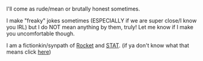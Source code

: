 I'll come as rude/mean or brutally honest sometimes.

I make "freaky" jokes sometimes (ESPECIALLY if we are super close/I know you IRL) but I do NOT mean anything by them, truly! Let me know if I make you uncomfortable though.

I am a fictionkin/synpath of [Rocket](https://phighting.wiki/Rocket/) and [STAT](https://regretevator.fandom.com/wiki/STAT/). (if ya don't know what that means click [here](https://fkin.carrd.co/))

